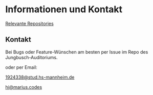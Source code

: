 # Informationen und Kontakt

[Relevante Repositories](https://github.com/Jungbusch-Softwareschmiede/jungbusch-overview)

## Kontakt

Bei Bugs oder Feature-Wünschen am besten per Issue im Repo des Jungbusch-Auditoriums.

oder per Email:

[1924338@stud.hs-mannheim.de](mailto:1924338@stud.hs-mannheim.de)

[hi@marius.codes](mailto:hi@marius.codes)


